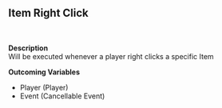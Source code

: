 ## Item Right Click
<br>

**Description**
<br>
Will be executed whenever a player right clicks a specific Item
<br>

**Outcoming Variables**
<br>
- Player (Player)
- Event (Cancellable Event)
